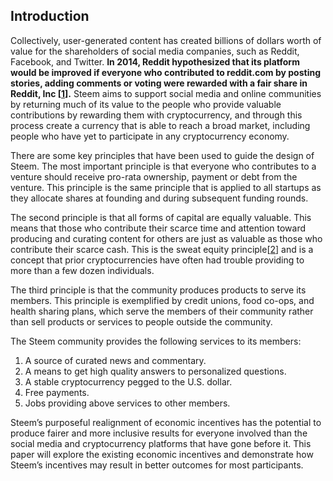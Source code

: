 Introduction
------------

Collectively, user-generated content has created billions of dollars worth of value for the shareholders of social media companies, such as Reddit, Facebook, and Twitter. 
**In 2014, Reddit hypothesized that its platform would be improved if everyone who contributed to reddit.com by posting stories, adding comments or voting were rewarded with a fair
share in Reddit, Inc [[1](http://www.forbes.com/sites/erikamorphy/2014/10/01/reddits-cryptocurrency-could-have-many-uses/)].** 
Steem aims to support social media and online communities by returning much of its value to the people who provide valuable contributions by rewarding them with cryptocurrency, and through this process create a currency that is able to reach a broad market, including people who have yet to participate in any cryptocurrency economy.


There are some key principles that have been used to guide the design of Steem. 
The most important principle is that everyone who contributes to a venture should receive pro-rata ownership, payment or debt from the venture. 
This principle is the same principle that is applied to all startups as they allocate shares at founding and during subsequent funding rounds.


The second principle is that all forms of capital are equally valuable. This means that those who contribute their scarce time and attention toward producing and curating content for others are just as valuable as those who contribute their scarce cash. 
This is the sweat equity principle[[2](http://www.investopedia.com/terms/s/sweatequity.asp)] and is a concept that prior cryptocurrencies have often had trouble providing to more than a few dozen individuals.


The third principle is that the community produces products to serve its members. 
This principle is exemplified by credit unions, food co-ops, and health sharing plans, which serve the members of their community rather than sell products or services to people outside the
community.


The Steem community provides the following services to its members:

1. A source of curated news and commentary.
2. A means to get high quality answers to personalized questions.
3. A stable cryptocurrency pegged to the U.S. dollar.
4. Free payments.
5. Jobs providing above services to other members.


Steem’s purposeful realignment of economic incentives has the potential to produce fairer and more inclusive results for everyone involved than the social media and cryptocurrency platforms that have gone before it. 
This paper will explore the existing economic incentives and demonstrate how Steem’s incentives may result in better outcomes for most participants.
